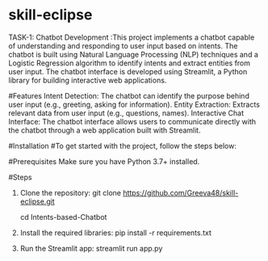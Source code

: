 # skill-eclipse
TASK-1: Chatbot Development :This project implements a chatbot capable of understanding and responding to user input based on intents. The chatbot is built using Natural Language Processing (NLP) techniques and a Logistic Regression algorithm to identify intents and extract entities from user input. The chatbot interface is developed using Streamlit, a Python library for building interactive web applications.

#Features
Intent Detection: The chatbot can identify the purpose behind user input (e.g., greeting, asking for information).
Entity Extraction: Extracts relevant data from user input (e.g., questions, names).
Interactive Chat Interface: The chatbot interface allows users to communicate directly with the chatbot through a web application built with Streamlit.

#Installation
#To get started with the project, follow the steps below:

#Prerequisites
Make sure you have Python 3.7+ installed.

#Steps

1. Clone the repository:
   git clone https://github.com/Greeva48/skill-eclipse.git
   
   cd Intents-based-Chatbot
   
2. Install the required libraries:
   pip install -r requirements.txt

3. Run the Streamlit app:
   streamlit run app.py


